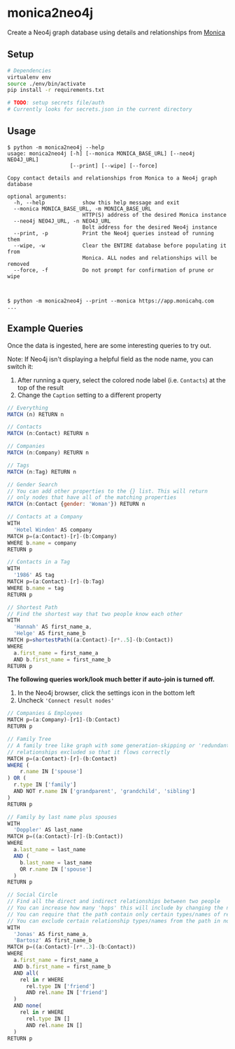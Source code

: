 # monica2neo4j #

Create a Neo4j graph database using details and relationships from [Monica](https://github.com/monicahq/monica)

## Setup ##

```bash
# Dependencies
virtualenv env
source ./env/bin/activate
pip install -r requirements.txt

# TODO: setup secrets file/auth
# Currently looks for secrets.json in the current directory
```

## Usage ##

```console
$ python -m monica2neo4j --help
usage: monica2neo4j [-h] [--monica MONICA_BASE_URL] [--neo4j NEO4J_URL]
                    [--print] [--wipe] [--force]

Copy contact details and relationships from Monica to a Neo4j graph database

optional arguments:
  -h, --help            show this help message and exit
  --monica MONICA_BASE_URL, -m MONICA_BASE_URL
                        HTTP(S) address of the desired Monica instance
  --neo4j NEO4J_URL, -n NEO4J_URL
                        Bolt address for the desired Neo4j instance
  --print, -p           Print the Neo4j queries instead of running them
  --wipe, -w            Clear the ENTIRE database before populating it from
                        Monica. ALL nodes and relationships will be removed
  --force, -f           Do not prompt for confirmation of prune or wipe



$ python -m monica2neo4j --print --monica https://app.monicahq.com
...
```

## Example Queries ##

Once the data is ingested, here are some interesting queries to try out.

Note: If Neo4j isn't displaying a helpful field as the node name, you can switch it:
1. After running a query, select the colored node label (i.e. `Contacts`) at the top of the result
1. Change the `Caption` setting to a different property

```js
// Everything
MATCH (n) RETURN n
```

```js
// Contacts
MATCH (n:Contact) RETURN n
```

```js
// Companies
MATCH (n:Company) RETURN n
```

```js
// Tags
MATCH (n:Tag) RETURN n
```

```js
// Gender Search
// You can add other properties to the {} list. This will return
// only nodes that have all of the matching properties
MATCH (n:Contact {gender: 'Woman'}) RETURN n
```

```js
// Contacts at a Company
WITH
  'Hotel Winden' AS company
MATCH p=(a:Contact)-[r]-(b:Company)
WHERE b.name = company
RETURN p
```

```js
// Contacts in a Tag
WITH
  '1986' AS tag
MATCH p=(a:Contact)-[r]-(b:Tag)
WHERE b.name = tag
RETURN p
```

```js
// Shortest Path
// Find the shortest way that two people know each other
WITH
  'Hannah' AS first_name_a,
  'Helge' AS first_name_b
MATCH p=shortestPath((a:Contact)-[r*..5]-(b:Contact))
WHERE
  a.first_name = first_name_a
  AND b.first_name = first_name_b
RETURN p
```



**The following queries work/look much better if auto-join is turned off.**
1. In the Neo4j browser, click the settings icon in the bottom left
1. Uncheck `'Connect result nodes'`



```js
// Companies & Employees
MATCH p=(a:Company)-[r1]-(b:Contact)
RETURN p
```

```js
// Family Tree
// A family tree like graph with some generation-skipping or 'redundant'
// relationships excluded so that it flows correctly
MATCH p=(a:Contact)-[r]-(b:Contact)
WHERE (
    r.name IN ['spouse']
) OR (
  r.type IN ['family']
  AND NOT r.name IN ['grandparent', 'grandchild', 'sibling']
)
RETURN p
```

```js
// Family by last name plus spouses
WITH
  'Doppler' AS last_name
MATCH p=((a:Contact)-[r]-(b:Contact))
WHERE
  a.last_name = last_name
  AND (
    b.last_name = last_name
    OR r.name IN ['spouse']
  )
RETURN p
```

```js
// Social Circle
// Find all the direct and indirect relationships between two people
// You can increase how many 'hops' this will include by changing the number in 'r*..3'
// You can require that the path contain only certain types/names of relationships in all(...)
// You can exclude certain relationship types/names from the path in none(...)
WITH
  'Jonas' AS first_name_a,
  'Bartosz' AS first_name_b
MATCH p=((a:Contact)-[r*..3]-(b:Contact))
WHERE
  a.first_name = first_name_a
  AND b.first_name = first_name_b
  AND all(
    rel in r WHERE
      rel.type IN ['friend']
      AND rel.name IN ['friend']
  )
  AND none(
    rel in r WHERE
      rel.type IN []
      AND rel.name IN []
  )
RETURN p
```
